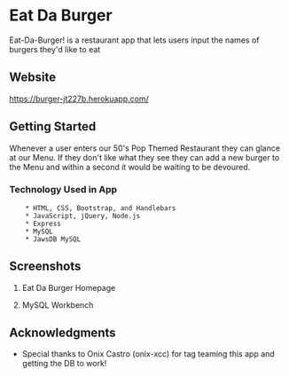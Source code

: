 # Eat Da Burger
Eat-Da-Burger! is a restaurant app that lets users input the names of burgers they'd like to eat


## Website

https://burger-jt227b.herokuapp.com/

## Getting Started

Whenever a user enters our 50's Pop Themed Restaurant they can glance at our Menu. If they don't like what they see they can add a new burger to the Menu and within a second it would be waiting to be devoured.

### Technology Used in App 

```
    * HTML, CSS, Bootstrap, and Handlebars
    * JavaScript, jQuery, Node.js
    * Express
    * MySQL
    * JawsDB MySQL

```


## Screenshots

1. Eat Da Burger Homepage

2. MySQL Workbench



## Acknowledgments

* Special thanks to Onix Castro (onix-xcc) for tag teaming this app and getting the DB to work!